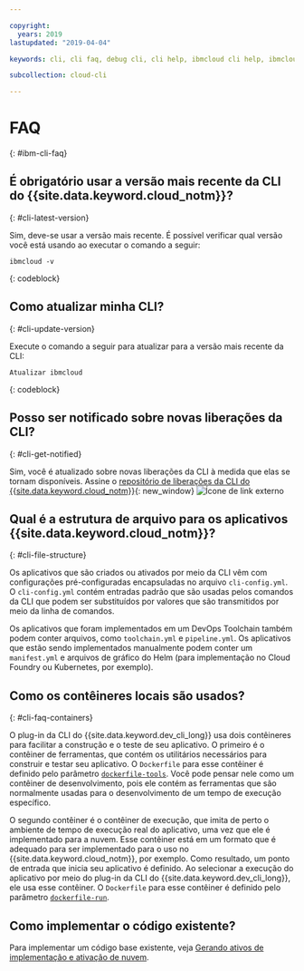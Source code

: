 ```yaml
---

copyright:
  years: 2019
lastupdated: "2019-04-04"

keywords: cli, cli faq, debug cli, cli help, ibmcloud cli help, ibmcloud help

subcollection: cloud-cli

---
```


# FAQ
{: #ibm-cli-faq}

## É obrigatório usar a versão mais recente da CLI do {{site.data.keyword.cloud_notm}}?
{: #cli-latest-version}

Sim, deve-se usar a versão mais recente. É possível verificar qual versão você está usando
ao executar o comando a seguir:

```
ibmcloud -v
```
{: codeblock}

## Como atualizar minha CLI?
{: #cli-update-version}

Execute o comando a seguir para atualizar para a versão mais recente da CLI:

```
Atualizar ibmcloud
```
{: codeblock}

## Posso ser notificado sobre novas liberações da CLI?
{: #cli-get-notified}

Sim, você é atualizado sobre novas liberações da CLI à medida que elas se tornam disponíveis. Assine o [repositório de liberações da CLI do {{site.data.keyword.cloud_notm}}](https://github.com/IBM-Cloud/ibm-cloud-cli-release/releases/){: new_window} ![Ícone de link externo](../../../icons/launch-glyph.svg "Ícone de link externo")

## Qual é a estrutura de arquivo para os aplicativos {{site.data.keyword.cloud_notm}}?
{: #cli-file-structure}

Os aplicativos que são criados ou ativados por meio da CLI vêm com configurações pré-configuradas encapsuladas no arquivo `cli-config.yml`. O `cli-config.yml` contém entradas padrão que são usadas pelos comandos da CLI que podem ser substituídos por valores que são transmitidos por meio da linha de comandos.

Os aplicativos que foram implementados em um DevOps Toolchain também podem conter arquivos, como `toolchain.yml` e `pipeline.yml`. Os aplicativos que estão sendo implementados manualmente podem conter um `manifest.yml` e arquivos de gráfico do Helm (para implementação no Cloud Foundry ou Kubernetes, por exemplo).

## Como os contêineres locais são usados?
{: #cli-faq-containers}

O plug-in da CLI do {{site.data.keyword.dev_cli_long}} usa dois contêineres para facilitar a construção e o teste de seu aplicativo. O primeiro é o contêiner de ferramentas, que contém os utilitários necessários para construir e testar seu aplicativo. O `Dockerfile` para esse contêiner é definido pelo parâmetro [`dockerfile-tools`](/docs/cli/idt?topic=cloud-cli-idt-cli#command-parameters). Você pode pensar nele como um contêiner de desenvolvimento, pois ele contém as ferramentas que são normalmente usadas para o desenvolvimento de um tempo de execução específico.

O segundo contêiner é o contêiner de execução, que imita de perto o ambiente de tempo de execução real do aplicativo, uma vez que ele é implementado para a nuvem. Esse contêiner está em um formato que é adequado para ser implementado para o uso no {{site.data.keyword.cloud_notm}}, por exemplo. Como resultado, um ponto de entrada que inicia seu aplicativo é definido. Ao selecionar a execução do aplicativo por meio do plug-in da CLI do {{site.data.keyword.dev_cli_long}}, ele usa esse contêiner. O `Dockerfile` para esse contêiner é definido pelo parâmetro
[`dockerfile-run`](/docs/cli/idt?topic=cloud-cli-idt-cli#run).

## Como implementar o código existente?

Para implementar um código base existente, veja [Gerando ativos de
implementação e ativação de nuvem](/docs/apps?topic=creating-apps-create-deploy-app-cli#byoc-cli).

